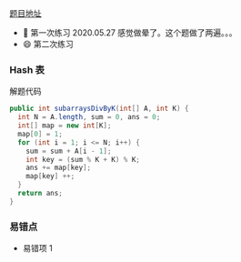 [题目地址](https://leetcode-cn.com/problems/decode-ways/)



- :slightly_smiling_face: 第一次练习 2020.05.27 感觉做晕了。这个题做了两遍。。。
- :smile: 第二次练习 



### Hash 表

解题代码

```java
public int subarraysDivByK(int[] A, int K) {
  int N = A.length, sum = 0, ans = 0;
  int[] map = new int[K];
  map[0] = 1;
  for (int i = 1; i <= N; i++) {
    sum = sum + A[i - 1];
    int key = (sum % K + K) % K;
    ans += map[key];
    map[key] ++;
  }
  return ans;
}
```



### 易错点

- 易错项 1 
